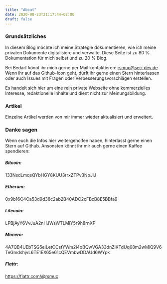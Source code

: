 ```yaml
---
title: "About"
date: 2020-08-23T21:17:44+02:00
draft: false
---
```

###

### Grundsätzliches

In diesem Blog möchte ich meine Strategie dokumentieren, wie ich meine privaten Dokumente digitalisiere und verwalte. Diese Seite ist zu 80 % Dokumentation für mich selbst und zu 20 % Blog.

Bei Bedarf könnt ihr mich gerne per Mail kontaktieren: <rsmuc@sec-dev.de>. Wenn ihr auf das Github-Icon geht, dürft ihr gerne einen Stern hinterlassen oder auch Issues mit Fragen oder Verbesserungsvorschlägen erstellen.

Es handelt sich hier um eine rein private Webseite ohne kommerzielles Interesse, redaktionelle Inhalte und dient nicht zur Meinungsbildung.

### Artikel

Einzelne Artikel werden von mir immer wieder aktualisiert und erweitert.

### Danke sagen

Wenn euch die Infos hier weitergeholfen haben, hinterlasst gerne einen Stern auf Github. 
Ansonsten könnt ihr mir auch gerne einen Kaffee spendieren:

##### Bitcoin: 
133NsdLmqsQYbHGY8KUU3rrxZTPv3NpJiJ

##### Etherum:
0x9b16C4Ca53d9d38c2ab2B40ADC2cFBcB8E5BBfa9

##### Litecoin:
 LPBjAyY6VvJuA2nHJWsWTLMiY5r9h8rnXP

##### Monero:
4A7QB4UEbTSG5eiLetCCstYWm2i4oBQwVGA33dnZiKTdUq68m2wMiQ9V6TeGmdshjvL6TE1EX65e61cQEVmbwDDAUd6WYpk

##### Flattr:
<https://flattr.com/@rsmuc>
